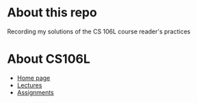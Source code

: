 # About this repo

Recording my solutions of the CS 106L course reader's practices

# About CS106L
 * [Home page](https://web.stanford.edu/class/cs106l/)
 * [Lectures](https://web.stanford.edu/class/cs106l/lectures.html)
 * [Assignments](https://web.stanford.edu/class/cs106l/assignments.html)
